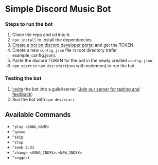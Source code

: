 # Simple Discord Music Bot

### Steps to run the bot

1. Clone the repo and cd into it.
2. `npm install` to install the dependencies.
3. [Create a bot on discord developer portal](CREATE_BOT.md) and get the TOKEN.
4. Create a new `config.json` file in root directory (refer example_config.json).
5. Paste the discord TOKEN for the bot in the newly created `config.json`.
6. `npm start` or `npm dev:start`(run with nodemon) to run the bot.

### Testing the bot

1. [Invite](CREATE_BOT.md) the bot into a guild/server ([Join our server for testing and feedback](https://discord.gg/yBB2bF))
2. Run the bot with `npm dev:start`.

## Available Commands

- `^play <SONG_NAME>`
- `^queue`
- `^skip`
- `^stop`
- `^seek 2:31`
- `^change <SONG_INDEX>:<NEW_INDEX>`
- `^suggest`
